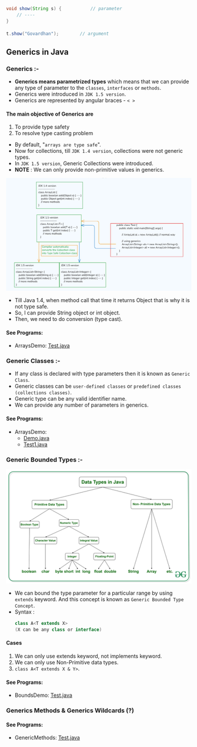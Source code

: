 ```java
void show(String s) {           // parameter
    // ----
}

t.show("Govardhan");        // argument
```
## Generics in Java

### Generics :-
- **Generics means parametrized types** which means that we can provide any type of parameter to the `classes`, `interfaces` or `methods`.
- Generics were introduced in `JDK 1.5 version`.
- Generics are represented by angular braces - `< >`

#### The main objective of Generics are
1. To provide type safety
2. To resolve type casting problem
- By default, "`arrays are type safe`".
- Now for collections, till `JDK 1.4 version`, collections were not generic types.
- In `JDK 1.5 version`, Generic Collections were introduced.
- **NOTE** : We can only provide non-primitive values in generics.


![genericsTypeClassBehavior.png](_20/images/genericsTypeClassBehavior.png)


- Till Java 1.4, when method call that time it returns Object that is why it is not type safe.
- So, I can provide String object or int object.
- Then, we need to do conversion (type cast).

#### See Programs:
- ArraysDemo:  [Test.java](_20%2Farraysdemo%2FTest.java)


### Generic Classes :-
- If any class is declared with type parameters then it is known as `Generic Class`.
- Generic classes can be `user-defined classes` or `predefined classes (collections classes)`.
- Generic type can be any valid identifier name.
- We can provide any number of parameters in generics.

#### See Programs:
- ArraysDemo:  
  - [Demo.java](_20%2Farraysdemo%2FDemo.java)
  - [Test1.java](_20%2Farraysdemo%2FTest1.java)

### Generic Bounded Types :-

![DSDB.png](_20/images/DSDB.png)

- We can bound the type parameter for a particular range by using `extends` keyword. And  this concept is known as `Generic Bounded Type Concept`.
- Syntax : 
  ```java
  class A<T extends X>
  (X can be any class or interface)
  ```
#### Cases
1. We can only use extends keyword, not implements keyword.
2. We can only use Non-Primitive data types.
3. `class A<T extends X & Y>`.


#### See Programs:
- BoundsDemo: [Test.java](_20%2Fboundsdemo%2FTest.java)


### Generics Methods & Generics Wildcards (?)

#### See Programs:
- GenericMethods: [Test.java](_20%2Fgenericmethods%2FTest.java)